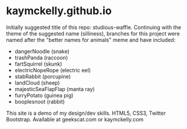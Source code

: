 # kaymckelly.github.io
Initially suggested title of this repo: studious-waffle. Continuing with the theme of the suggested name (silliness), branches for this project were named after the "better names for animals" meme and have included:
- dangerNoodle (snake)
- trashPanda (raccoon)
- fartSquirrel (skunk)
- electricNopeRope (electric eel)
- stabRabbit (porcupine)
- landCloud (sheep)
- majesticSeaFlapFlap (manta ray)
- furryPotato (guinea pig)
- booplesnoot (rabbit)

This site is a demo of my design/dev skills. HTML5, CSS3, Twitter Bootstrap. Available at geekscat.com or kaymckelly.com
